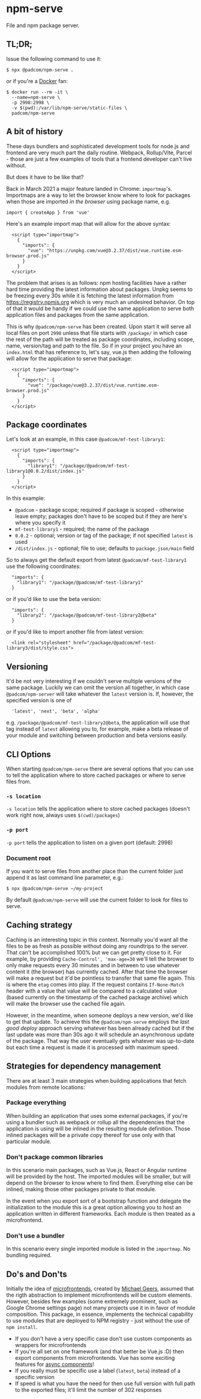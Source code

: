 # npm-serve

File and npm package server.

## TL;DR;

Issue the following command to use it:

```
$ npx @padcom/npm-serve .
```

or if you're a [Docker](https://www.docker.com/) fan:

```
$ docker run --rm -it \
  --name=npm-serve \
  -p 2998:2998 \
  -v $(pwd):/var/lib/npm-serve/static-files \
  padcom/npm-serve
```

## A bit of history

These days bundlers and sophisticated development tools for node.js and frontend are very much part the daily routine. Webpack, Rollup/Vite, Parcel - those are just a few examples of tools that a frontend developer can't live without.

But does it have to be like that?

Back in March 2021 a major feature landed in Chrome: `importmap`'s. Importmaps are a way to let the browser know where to look for packages when those are imported _in the browser_ using package name, e.g.

```
import { createApp } from 'vue'
```

Here's an example import map that will allow for the above syntax:

```
  <script type="importmap">
    {
      "imports": {
        "vue": "https://unpkg.com/vue@3.2.37/dist/vue.runtime.esm-browser.prod.js"
      }
    }
  </script>
```

The problem that arises is as follows: npm hosting facilities have a rather hard time providing the latest information about packages. Unpkg seems to be freezing every 30s while it is fetching the latest information from https://registry.npmjs.org which is very much an undesired behavior. On top of that it would be handy if we could use the same application to serve both application files and packages from the same application.

This is why `@padcom/npm-serve` has been created. Upon start it will serve all local files on port `2998` unless that file starts with `/package/` in which case the rest of the path will be treated as package coordinates, including scope, name, version/tag and path to the file. So if in your project you have an `index.html` that has reference to, let's say, vue.js then adding the following will allow for the application to serve that package:

```
  <script type="importmap">
    {
      "imports": {
        "vue": "/package/vue@3.2.37/dist/vue.runtime.esm-browser.prod.js"
      }
    }
  </script>
```

## Package coordinates

Let's look at an example, in this case `@padcom/mf-test-library1`:

```
  <script type="importmap">
    {
      "imports": {
        "library1": "/package/@padcom/mf-test-library1@0.0.2/dist/index.js"
      }
    }
  </script>
```

In this example:
- `@padcom` - package scope; required if package is scoped - otherwise leave empty; packages don't have to be scoped but if they are here's where you specify it
- `mf-test-library1` - required; the name of the package
- `0.0.2` - optional; version or tag of the package; if not specified `latest` is used
- `/dist/index.js` - optional; file to use; defaults to `package.json/main` field

So to always get the default export from latest `@padcom/mf-test-library1` use the following coordinates:

```
  "imports": {
    "library1": "/package/@padcom/mf-test-library1"
  }
```

or if you'd like to use the beta version:

```
  "imports": {
    "library2": "/package/@padcom/mf-test-library2@beta"
  }
```

or if you'd like to import another file from latest version:

```
  <link rel="stylesheet" href="/package/@padcom/mf-test-library3/dist/style.css">
```

## Versioning

It'd be not very interesting if we couldn't serve multiple versions of the same package. Luckily we can omit the version all together, in which case `@padcom/npm-server` will take whatever the `latest` version is. If, however, the specified version is one of

```
  'latest', 'next', 'beta', 'alpha'
```

e.g. `/package/@padcom/mf-test-library2@beta`, the application will use that tag instead of `latest` allowing you to, for example, make a beta release of your module and switching between production and beta versions easily.

## CLI Options

When starting `@padcom/npm-serve` there are several options that you can use to tell the application where to store cached packages or where to serve files from.

### `-s location`

`-s location` tells the application where to store cached packages (doesn't work right now, always uses `$(cwd)/packages`)

### `-p port`

`-p port` tells the application to listen on a given port (default: 2998)

### Document root

If you want to serve files from another place than the current folder just append it as last command line parameter, e.g.:

```
$ npx @padcom/npm-serve ~/my-project
```

By default `@padcom/npm-serve` will use the current folder to look for files to serve.

## Caching strategy

Caching is an interesting topic in this context. Normally you'd want all the files to be as fresh as possible without doing any roundtrips to the server. That can't be accomplished 100% but we can get pretty close to it. For example, by providing `Cache-Control', 'max-age=30` we'll tell the browser to only make requests every 30 minutes and in between to use whatever content it (the browser) has currently cached. After that time the browser will make a request but it'd be pointless to transfer that same file again. This is where the `etag` comes into play. If the request contains `If-None-Match` header with a value that value will be compared to a calculated value (based currently on the timestamp of the cached package archive) which will make the browser use the cached file again.

However, in the meantime, when someone deploys a new version, we'd like to get that update. To achieve this the `@padcom/npm-serve` employs the _last good deploy_ approach serving whatever has been already cached but if the last update was more than 30s ago it will schedule an asynchronous update of the package. That way the user eventually gets whatever was up-to-date but each time a request is made it is processed with maximum speed.

## Strategies for dependency management

There are at least 3 main strategies when building applications that fetch modules from remote locations:

### Package everything

When building an application that uses some external packages, if you're using a bundler such as webpack or rollup all the dependencies that the application is using will be inlined in the resulting module definition. Those inlined packages will be a private copy thereof for use only with that particular module.

### Don't package common libraries

In this scenario main packages, such as Vue.js, React or Angular runtime will be provided by the host. The imported modules will be smaller, but will depend on the browser to know where to find them. Everything else can be inlined, making those other packages private to that module.

In the event when you export sort of a bootstrap function and delegate the initialization to the module this is a great option allowing you to host an application written in different frameworks. Each module is then treated as a microfrontend.

### Don't use a bundler

In this scenario every single imported module is listed in the `importmap`. No bundling required.

## Do's and Don'ts

Initially the idea of [microfrontends](https://micro-frontends.org/), created by [Michael Geers](https://geers.tv/), assumed that the rigth abstraction to implement microfrontends will be custom elements. However, besides few examples (some extremely prominent, such as Google Chrome settings page) not many projects use it in in favor of module composition. This package, in essence, implements the technical capability to use modules that are deployed to NPM registry - just without the use of `npm install`.

- If you don't have a very specific case don't use custom components as wrappers for microfrontends
- If you're all set on one framework (and that better be Vue.js :D) then export components from microfrontends. Vue has some exciting features for [async components](https://vuejs.org/guide/components/async.html)!
- If you really must be specific use a label (`latest`, `beta`) instead of a specific version
- If speed is what you have the need for then use full version with full path to the exported files; it'll limit the number of 302 responses

